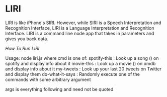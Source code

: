 # LIRI
 LIRI is like iPhone's SIRI. However, while SIRI is a Speech Interpretation and Recognition Interface, LIRI is a Language Interpretation and Recognition Interface. LIRI is a command line node app that takes in parameters and gives you back data.

*How To Run LIRI*

Usage: node liri.js <cmd> <arg>
 where cmd is one of:
   spotify-this        : Look up a song (<args>) on spotify and display info about it
   movie-this          : Look up a movie (<args>) on omdb and display info about it
   my-tweets           : Look up your last 20 tweets on Twitter and display them
   do-what-it-says     : Randomly execute one of the commands with some arbitrary argument

 args is everything following <cmd> and need not be quoted
